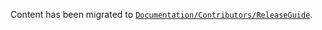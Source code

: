 Content has been migrated to [`Documentation/Contributors/ReleaseGuide`](https://github.com/CesiumGS/cesium/tree/main/Documentation/Contributors/ReleaseGuide).